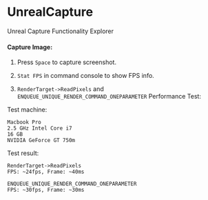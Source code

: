 # UnrealCapture
Unreal Capture Functionality Explorer

#### Capture Image:
1. Press ```Space``` to capture screenshot.

2. ```Stat FPS``` in command console to show FPS info. 

3. ```RenderTarget->ReadPixels``` and ```ENQUEUE_UNIQUE_RENDER_COMMAND_ONEPARAMETER``` Performance Test:

Test machine:
```
Macbook Pro
2.5 GHz Intel Core i7
16 GB
NVIDIA GeForce GT 750m
```

Test result:
```
RenderTarget->ReadPixels
FPS: ~24fps, Frame: ~40ms

ENQUEUE_UNIQUE_RENDER_COMMAND_ONEPARAMETER
FPS: ~30fps, Frame: ~30ms
```
